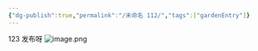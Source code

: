 ```yaml
---
{"dg-publish":true,"permalink":"/未命名 112/","tags":["gardenEntry"]}
---
```


123
发布呀
![image.png](https://akon.oss-cn-hangzhou.aliyuncs.com/img/202307011649868.png)
